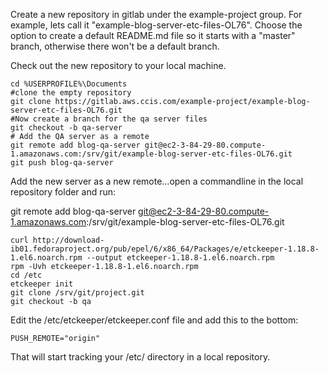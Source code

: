 Create a new repository in gitlab under the example-project group. For example, lets call it "example-blog-server-etc-files-OL76". Choose the option to create a default README.md file so it starts with a "master" branch, otherwise there won't be a default branch. 

Check out the new repository to your local machine.

```
cd %USERPROFILE%\Documents
#clone the empty repository
git clone https://gitlab.aws.ccis.com/example-project/example-blog-server-etc-files-OL76.git
#Now create a branch for the qa server files
git checkout -b qa-server
# Add the QA server as a remote
git remote add blog-qa-server git@ec2-3-84-29-80.compute-1.amazonaws.com:/srv/git/example-blog-server-etc-files-OL76.git
git push blog-qa-server
```

Add the new server as a new remote...open a commandline in the local repository folder and run:

git remote add blog-qa-server git@ec2-3-84-29-80.compute-1.amazonaws.com:/srv/git/example-blog-server-etc-files-OL76.git

```
curl http://download-ib01.fedoraproject.org/pub/epel/6/x86_64/Packages/e/etckeeper-1.18.8-1.el6.noarch.rpm --output etckeeper-1.18.8-1.el6.noarch.rpm
rpm -Uvh etckeeper-1.18.8-1.el6.noarch.rpm
cd /etc
etckeeper init
git clone /srv/git/project.git
git checkout -b qa

```

Edit the /etc/etckeeper/etckeeper.conf file and add this to the bottom:

```
PUSH_REMOTE="origin"
```

That will start tracking your /etc/ directory in a local repository. 